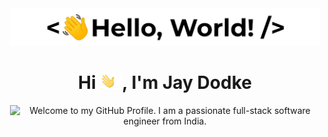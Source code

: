 ﻿<p align='center' style='margin: 16px 4px 8px;'>
    <img src="/greetings.gif" alt="Hello World" />
</p>

<h1 align="center">
    Hi <img src='/wave.gif' height='26' alt='there'>, I'm Jay Dodke
</h1>

<p align='center' style='margin: 16px 4px 8px;'>
    <img src="https://readme-typing-svg.herokuapp.com?font=Fira+Code&pause=1000&color=54A6FF&center=true&vCenter=true&multiline=true&width=710&height=70&lines=Welcome+to+my+GitHub+Profile;I+am+a+passionate+full-stack+software+engineer+from+India" alt="Welcome to my GitHub Profile. I am a passionate full-stack software engineer from India." />
</p>



